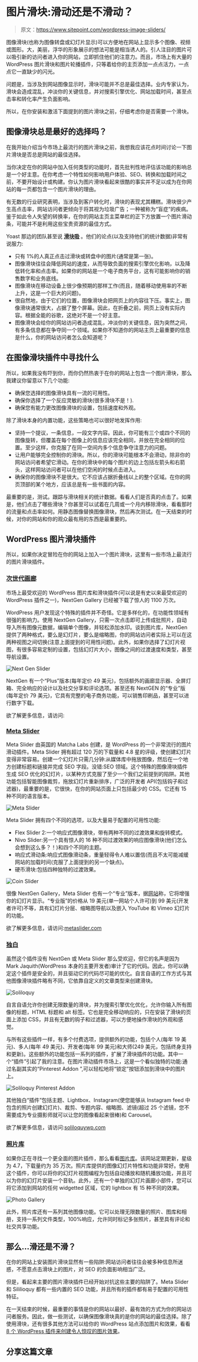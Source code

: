 # 图片滑块:滑动还是不滑动？

> 原文：<https://www.sitepoint.com/wordpress-image-sliders/>

图像滑块(也称为图像转盘或幻灯片显示)可以方便地在网站上显示多个图像、视频或图形。大，美丽，浮华的形象展示的想法可能是相当诱人的。引人注目的图片可以吸引新的访问者进入你的网站，立即抓住他们的注意力。而且，市场上有大量的 WordPress 图片滑块和图片轮播插件，只等着给你的主页添加一点点活力，一点点它一直缺少的闪光。

问题是，当涉及到网站图像显示时，滑块可能并不总是最佳选择。业内专家认为，滑块会造成混乱，冲淡你的关键信息，并对搜索引擎优化、网站加载时间，甚至点击率和转化率产生负面影响。

所以，在你安装和激活下面提到的图片滑块之前，仔细考虑你是否需要一个滑块。

## 图像滑块总是最好的选择吗？

在我开始介绍当今市场上最流行的图片滑块之前，我想我应该花点时间讨论一下图片滑块是否总是网站的最佳选择。

当你决定在你的网站中加入任何类型的功能时，首先批判性地评估该功能的影响总是一个好主意。在你考虑一个特性如何影响用户体验、SEO、转换和加载时间之前，不要开始设计或构建。你认为图片滑块看起来很酷的事实并不足以成为在你网站的每一页都包含一个图片滑块的理由。

有无数的行业研究表明，当涉及到客户转化时，滑块的表现尤其糟糕。滑块很少产生高点击率，网站访问者更倾向于将其视为垃圾广告；一种被称为“盲症”的疾病。鉴于如此令人失望的转换率，在你的网站主页主菜单栏的正下方放置一个图片滑动条，可能并不是利用这些宝贵资源的最佳方式。

Yoast 那边的团队甚至说 [**滑块吸**](https://yoast.com/opinion-on-sliders/) 。他们的论点(以及支持他们的统计数据)非常有说服力:

*   只有 1%的人真正点击过滑块或转盘中的图片(通常是第一张)。
*   图像滑块往往会降低网站的速度，从而导致负面的搜索引擎优化影响，以及降低转化率和点击率。如果你的网站是一个电子商务平台，这有可能影响你的销售数字和业务底线。
*   图像滑块在移动设备上很少像预期的那样工作(而且，随着移动使用率的不断上升，这是一个巨大的问题)。
*   很自然地，由于它们的位置，图像滑块会把网页上的内容往下压。事实上，图像滑块通常很大，占据了整个屏幕。因此，在折叠之前，网页上没有实际内容。根据全能的谷歌，这绝对不是一个好主意。
*   图像滑块会给你的网站访问者造成混乱，冲淡你的关键信息，因为突然之间，有多条信息都在争夺同一个领域。如果你不知道你的网站主页上最重要的信息是什么，你的网站访问者怎么会知道呢？

## 在图像滑块插件中寻找什么

所以，如果我没有吓到你，而你仍然热衷于在你的网站上包含一个图片滑块，那么我建议你留意以下几个功能:

*   确保您选择的图像滑块具有一流的可用性。
*   确保你选择了一个反应灵敏的滑块(很多滑块不是！).
*   确保您有能力更改图像滑块的设置，包括速度和外观。

除了滑块本身的内置功能，这些策略也可以很好地发挥作用:

*   坚持一个提议，一条信息，一段文字内容。因此，你可能有三个或四个不同的图像旋转，但覆盖在每个图像上的信息应该完全相同，并放在完全相同的位置。至少这样，你克服了在同一空间内多个信息争夺注意力的问题。
*   让用户能够完全控制你的滑块。所以，你的滑块可能根本不会滑动，除非你的网站访问者希望它滑动。在你的滑块中的每个图片的边上包括左箭头和右箭头，这样网站访问者可以在他们空闲的时候点击进入。
*   确保你的图像滑块不是很大。它不应该占据折叠线以上的整个区域。在你的网页顶部的某个地方，应该总是有一些书面的内容。

最重要的是，测试。跟踪与滑块相关的统计数据。看看人们是否真的点击了。如果是，他们点击了哪些滑块？你甚至可以试着在几周或一个月内移除滑块，看看那时的流量和点击率如何。用静态图像替换图像滑块，然后再次测试。在一天结束的时候，对你的网站和你的观众最有用的东西是最重要的。

## WordPress 图片滑块插件

所以，如果你决定冒险在你的网站上加入一个图片滑块，这里有一些市场上最流行的图片滑块插件。

### [次世代画廊](https://www.imagely.com/wordpress-gallery-plugin/)

市场上最受欢迎的 WordPress 图片库和滑块插件(可以说是有史以来最受欢迎的 WordPress 插件之一)，NextGen Gallery 已经被下载了惊人的 1100 万次。

WordPress 用户发现这个特殊的插件并不奇怪。它是多样化的，在功能性领域有很强的影响力。使用 NextGen Gallery，只需一次点击即可上传成批照片，自动导入所有图像元数据，编辑单个图像，并轻松添加水印。谈到图片库，NextGen 提供了两种格式，要么是幻灯片，要么是缩略图，你的网站访问者实际上可以在这两种视图之间切换(注意上面提到的可用性问题)。此外，如果你选择了幻灯片视图，有很多容易定制的设置，包括幻灯片大小，图像之间的过渡速度和类型，甚至导航设置。

![Next Gen Slider](img/193afc5b4b88959c5d5e4426e1a7ac61.png)

NextGen 有一个“Plus”版本(每年定价 49 美元)，包括额外的画廊显示器、全屏灯箱、完全响应的设计以及社交分享和评论选项。甚至还有 NextGEN 的“专业”版(每年定价 79 美元)，它具有完整的电子商务功能，可以销售印刷品，甚至可以进行数字下载。

欲了解更多信息，请访问:

### [Meta Slider](https://wordpress.org/plugins/ml-slider/)

Meta Slider 由英国的 Matcha Labs 创建，是 WordPress 的一个非常流行的图片滑动插件。Meta Slider 拥有超过 120 万的下载量和 4.8 星的评级，使创建幻灯片变得非常容易。创建一个幻灯片只需几分钟:从媒体库中拖放图像，然后在一个地方创建标题和链接并完成 SEO 字段。没错:SEO 领域。这个特殊的图像滑块插件生成 SEO 优化的幻灯片，以某种方式克服了至少一个我们之前提到的陷阱。其他功能包括智能图像裁剪，拖放幻灯片重新排序，广泛的开发者 API(包括钩子和过滤器)，最重要的是，它很快，在你的网站页面上只包括最少的 CSS。它还有 15 种不同的语言版本。

![Meta Slider](img/a575e23eaa59ab528a3d74e387911263.png)

Meta Slider 拥有四个不同的选项，以及大量易于配置的可用性功能:

*   Flex Slider 2:一个响应式图像滑块，带有两种不同的过渡效果和旋转模式。
*   Nivo Slider:另一个具有惊人的 16 种不同过渡效果的响应图像滑块(他们怎么会想到这么多？！)和四个不同的主题。
*   响应式滑动条:响应式图像滑动条，重量轻得令人难以置信(而且不太可能减缓网站的加载时间(克服了上面提到的另一个缺点)。
*   硬币滑块:包括四种独特的过渡效果。

![Coin Slider](img/5fcbba7113921789106460f9d5b15f60.png)

很像 NextGen Gallery，Meta Slider 也有一个“专业”版本，据[网站](http://www.metaslider.com/upgrade/)称，它将增强你的幻灯片显示。“专业版”的价格从 19 美元(单一网站个人许可)到 99 美元(开发者许可)不等，具有幻灯片分层、缩略图导航以及嵌入 YouTube 和 Vimeo 幻灯片的功能。

欲了解更多信息，请访问:[metaslider.com](http://www.metaslider.com/upgrade/)

### [独白](https://wordpress.org/plugins/soliloquy-lite/)

虽然这个插件没有 NextGen 或 Meta Slider 那么受欢迎，但它的名声是因为 Mark Jaquith(WordPress 本身的主要开发者)审计了它的代码。因此，你可以确定这个插件是安全的，并且驱动它的代码尽可能的优化。自言自语的工作方式与其他图像滑块插件略有不同，它依靠自定义的文章类型来创建滑块。

![Soliloquy](img/eaab8d9b3a4e3cfc1de3d20f469eff99.png)

自言自语允许你创建无限数量的滑块，并为搜索引擎优化优化，允许你输入所有图像的标题，HTML 标题和 alt 标签。它也是完全移动响应的，只在安装了滑块的页面上添加 CSS，并且有无数的钩子和过滤器，可以方便地操作滑块的外观和感觉。

与所有这些插件一样，有多个付费选项，提供额外的功能，包括个人(每年 19 美元)、多人(每年 49 美元)、开发者(每年 99 美元)和大师(249 美元，包括终身支持和更新)。这些额外的功能包括一系列的插件，扩展了滑块插件的功能。其中一个“插件”引起了我的注意。在图片滑动插件市场上，这是一个看似独特的功能:通过名副其实的“Pinterest Addon ”,可以轻松地将“锁定”按钮添加到滑块中的图片上。

![Soliloquy Pinterest Addon](img/ad56743c616218cc954ee2cb67d11b78.png)

其他独白“插件”包括主题、Lightbox、Instagram(使您能够从 Instagram feed 中包含的照片创建幻灯片)、裁剪、专题内容、缩略图、滤镜(超过 25 个滤镜，您不需要成为专业摄影师就可以让您的图像看起来很棒)和 Carousel。

欲了解更多信息，请访问:[soliloquywp.com](http://soliloquywp.com/)

### [照片库](https://wordpress.org/plugins/photo-gallery/)

如果你正在寻找一个更全面的图片插件，那么看看[图片库](https://wordpress.org/plugins/photo-gallery/)。该网站定期更新，星级为 4.7，下载量约为 35 万次。照片库提供的图像幻灯片特性和功能非常好。使用这个插件，你可以将你的幻灯片视图编程为包括自动播放和随机播放功能，并且可以为你的幻灯片安装一个音轨。此外，还有一个单独的幻灯片画廊小部件，您可以将它添加到网站的任何 widgetted 区域，它的 lightbox 有 15 种不同的效果。

![Photo Gallery](img/e23224fc4013dbd799d6c6721f310f65.png)

此外，照片库还有一系列其他图像功能。它可以处理无限数量的照片、图库和相册，支持一系列文件类型，100%响应，允许同时标记多张照片，甚至具有评论和社交共享功能。

## 那么…滑还是不滑？

在你的网站上安装图片滑块显然有一些陷阱:网站访问者往往会被多种信息所迷惑，不愿意点击滑块上的图片，对 SEO 的负面影响相当广泛。

但是，看起来主要的图片滑块插件已经开始对抗这些主要的陷阱了。Meta Slider 和 Sililioquy 都有一些内置的 SEO 功能，并且所有的插件都有易于配置的可用性特征。

在一天结束的时候，最重要的事情是你的网站以最好、最有效的方式为你的网站访问者服务。因此，做一些测试，以确保图像滑块真的是你的网站的最佳选择。除了使用滑块，还有很多其他方法可以给你的 WordPress 站点添加图片和效果，看看 [8 个 WordPress 插件来创建令人惊叹的图片效果](https://www.sitepoint.com/8-wordpress-plugins-create-awe-inspiring-image-effects/)。

## 分享这篇文章